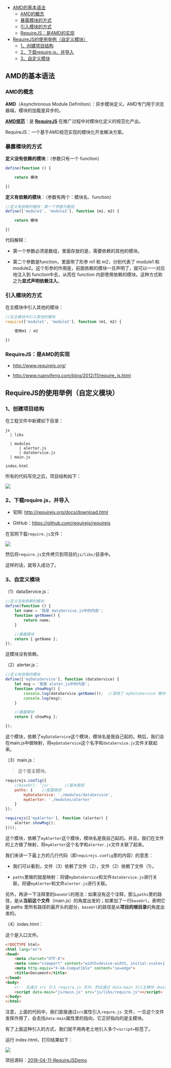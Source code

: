 <!-- MarkdownTOC -->

- [AMD的基本语法](#amd%E7%9A%84%E5%9F%BA%E6%9C%AC%E8%AF%AD%E6%B3%95)
    - [AMD的概念](#amd%E7%9A%84%E6%A6%82%E5%BF%B5)
    - [暴露模块的方式](#%E6%9A%B4%E9%9C%B2%E6%A8%A1%E5%9D%97%E7%9A%84%E6%96%B9%E5%BC%8F)
    - [引入模块的方式](#%E5%BC%95%E5%85%A5%E6%A8%A1%E5%9D%97%E7%9A%84%E6%96%B9%E5%BC%8F)
    - [RequireJS：是AMD的实现](#requirejs%EF%BC%9A%E6%98%AFamd%E7%9A%84%E5%AE%9E%E7%8E%B0)
- [RequireJS的使用举例（自定义模块）](#requirejs%E7%9A%84%E4%BD%BF%E7%94%A8%E4%B8%BE%E4%BE%8B%EF%BC%88%E8%87%AA%E5%AE%9A%E4%B9%89%E6%A8%A1%E5%9D%97%EF%BC%89)
    - [1、创建项目结构](#1%E3%80%81%E5%88%9B%E5%BB%BA%E9%A1%B9%E7%9B%AE%E7%BB%93%E6%9E%84)
    - [2、下载require.js，并导入](#2%E3%80%81%E4%B8%8B%E8%BD%BDrequirejs%EF%BC%8C%E5%B9%B6%E5%AF%BC%E5%85%A5)
    - [3、自定义模块](#3%E3%80%81%E8%87%AA%E5%AE%9A%E4%B9%89%E6%A8%A1%E5%9D%97)

<!-- /MarkdownTOC -->


<a id="amd%E7%9A%84%E5%9F%BA%E6%9C%AC%E8%AF%AD%E6%B3%95"></a>
## AMD的基本语法

<a id="amd%E7%9A%84%E6%A6%82%E5%BF%B5"></a>
### AMD的概念

**AMD**（Asynchronous Module Definition）：异步模块定义。AMD专门用于浏览器端，模块的加载是异步的。

[**AMD规范**](https://github.com/amdjs/amdjs-api)：是 **[RequireJS](http://requirejs.org/)** 在推广过程中对模块化定义的规范化产出。

RequireJS：一个基于AMD规范实现的模块化开发解决方案。


<a id="%E6%9A%B4%E9%9C%B2%E6%A8%A1%E5%9D%97%E7%9A%84%E6%96%B9%E5%BC%8F"></a>
### 暴露模块的方式

**定义没有依赖的模块**：（参数只有一个 function）

```javascript
define(function () {

    return 模块

})
```


**定义有依赖的模块**：（参数有两个：模块名、function）

```javascript
//定义有依赖的模块：第一个参数为数组
define(['module1', 'module2'], function (m1, m2) {

    return 模块

})
```

代码解释：

- 第一个参数必须是数组，里面存放的是，需要依赖的其他的模块。

- 第二个参数是function，里面带了形参 m1 和 m2，分别代表了 module1 和 module2。这个形参的作用是，前面依赖的模块一旦声明了，就可以一一对应地注入到 function中去，从而在 function 内部使用依赖的模块。这种方式称之为**显式声明依赖注入**。

<a id="%E5%BC%95%E5%85%A5%E6%A8%A1%E5%9D%97%E7%9A%84%E6%96%B9%E5%BC%8F"></a>
### 引入模块的方式

在主模块中引入其他的模块：


```javascript
//在主模块中引入其他的模块
require(['module1', 'module2'], function (m1, m2) {

    使用m1 / m2

})
```

<a id="requirejs%EF%BC%9A%E6%98%AFamd%E7%9A%84%E5%AE%9E%E7%8E%B0"></a>
### RequireJS：是AMD的实现

- <http://www.requirejs.org/>

- <http://www.ruanyifeng.com/blog/2012/11/require_js.html>

<a id="requirejs%E7%9A%84%E4%BD%BF%E7%94%A8%E4%B8%BE%E4%BE%8B%EF%BC%88%E8%87%AA%E5%AE%9A%E4%B9%89%E6%A8%A1%E5%9D%97%EF%BC%89"></a>
## RequireJS的使用举例（自定义模块）

<a id="1%E3%80%81%E5%88%9B%E5%BB%BA%E9%A1%B9%E7%9B%AE%E7%BB%93%E6%9E%84"></a>
### 1、创建项目结构

在工程文件中新建如下目录：


  ```
js
    | libs

    | modules
      	| alerter.js
      	| dataService.js
    | main.js

index.html
  ```

所有的代码写完之后，项目结构如下：

![](http://img.smyhvae.com/20180411_1331.png)


<a id="2%E3%80%81%E4%B8%8B%E8%BD%BDrequirejs%EF%BC%8C%E5%B9%B6%E5%AF%BC%E5%85%A5"></a>
### 2、下载require.js，并导入

- 官网: <http://requirejs.org/docs/download.html>

- GitHub：<https://github.com/requirejs/requirejs>

在官网下载`require.js`文件：

![](http://img.smyhvae.com/20180411_1127.png)

然后将`require.js`文件拷贝到项目的`js/libs/`目录中。

这样的话，就导入成功了。

<a id="3%E3%80%81%E8%87%AA%E5%AE%9A%E4%B9%89%E6%A8%A1%E5%9D%97"></a>
### 3、自定义模块

（1）dataService.js：

```javascript
//定义没有依赖的模块
define(function () {
    let name = '我是 dataService.js中的内容';
    function getName() {
        return name;
    }

    //暴露模块
    return { getName };
});
```


这模块没有依赖。

（2）alerter.js：

```javascript
//定义有依赖的模块
define(['myDataService'], function (dataService) {
    let msg = '我是 aleter.js中的内容';
    function showMsg() {
        console.log(dataService.getName());  //调用了 myDataService 模块中的内容
        console.log(msg);
    }

    //暴露模块
    return { showMsg };

});
```

这个模块，依赖了`myDataService`这个模块，模块名是我自己起的。稍后，我们会在main.js中做映射，将`myDataService`这个名字和`dataService.js`文件关联起来。

（3）main.js：

> 这个是主模块。

```javascript
requirejs.config({
    //baseUrl: 'js/',     //基本路径
    paths: {    //配置路径
        myDataService: './modules/dataService',
        myAlerter: './modules/alerter'
    }
});

requirejs(['myAlerter'], function (alerter) {
    alerter.showMsg();
})();
```

这个模块，依赖了`myAlerter`这个模块，模块名是我自己起的。并且，我们在文件的上方做了映射，将`myAlerter`这个名字和`alerter.js`文件关联了起来。


我们来讲一下最上方的几行代码（即`requirejs.config`里的内容）的意思：

- 我们可以看到，文件（3）依赖了文件（2），文件（2）依赖了文件（1）。

- `paths`里做的就是映射：将键`myDataService`和文件`dataService.js`进行关联，将键`myAlerter`和文件`alerter.js`进行关联。

另外，再讲一下注释里的`baseUrl`的用法：如果没有这个注释，那么`paths`里的路径，是从**当前这个文件**（main.js）的角度出发的；如果加了一行`baseUrl`，表明它是 paths 里所有路径的最开头的部分，`baseUrl`的路径是从**项目的根目录**的角度出发的。

（4）index.html：

这个是入口文件。


```html
<!DOCTYPE html>
<html lang="en">
<head>
    <meta charset="UTF-8">
    <meta name="viewport" content="width=device-width, initial-scale=1.0">
    <meta http-equiv="X-UA-Compatible" content="ie=edge">
    <title>Document</title>
</head>
<body>
    <!-- 先通过 src 引入 require.js 文件，然后通过 data-main 引入主模块（main.js） -->
    <script data-main="js/main.js" src="js/libs/require.js"></script>
</body>
</html>
```

注意，上面的代码中，我们直接通过`src`属性引入`requre.js `文件，一旦这个文件发挥作用了，会去找`data-main`属性里的指向，它正好指向的是主模块。

有了上面这种引入的方式，我们就不用再老土地引入多个`<script>`标签了。


运行 index.html，打印结果如下：

![](http://img.smyhvae.com/20180411_1740.png)

项目源码：[2018-04-11-RequireJSDemo](https://download.csdn.net/download/smyhvae/10341963)


